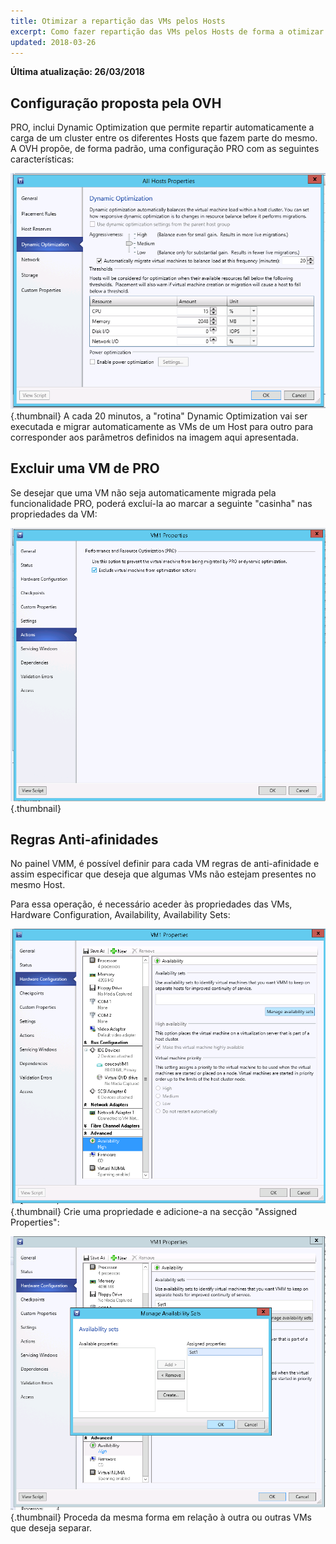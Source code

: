 ```yaml
---
title: Otimizar a repartição das VMs pelos Hosts
excerpt: Como fazer repartição das VMs pelos Hosts de forma a otimizar o uso dos recursos?
updated: 2018-03-26
---
```


**Última atualização: 26/03/2018**

## Configuração proposta pela OVH
PRO, inclui Dynamic Optimization que permite repartir automaticamente a carga de um cluster entre os diferentes Hosts que fazem parte do mesmo.
A OVH propõe, de forma padrão, uma configuração PRO com as seguintes características:

![](images/img_1991.jpg){.thumbnail}
A cada 20 minutos, a "rotina" Dynamic Optimization vai ser executada e migrar automaticamente as VMs de um Host para outro para corresponder aos parâmetros definidos na imagem aqui apresentada.


## Excluir uma VM de PRO
Se desejar que uma VM não seja automaticamente migrada pela funcionalidade PRO, poderá excluí-la ao marcar a seguinte "casinha" nas propriedades da VM:

![](images/img_1992.jpg){.thumbnail}


## Regras Anti-afinidades
No painel VMM, é possível definir para cada VM regras de anti-afinidade e assim especificar que deseja que algumas VMs não estejam presentes no mesmo Host.

Para essa operação, é necessário aceder às propriedades das VMs, Hardware Configuration, Availability, Availability Sets:

![](images/img_1993.jpg){.thumbnail}
Crie uma propriedade e adicione-a na secção "Assigned Properties":

![](images/img_1994.jpg){.thumbnail}
Proceda da mesma forma em relação à outra ou outras VMs que deseja separar.

